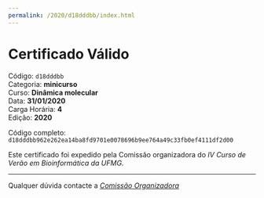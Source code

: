 ```yaml
---
permalink: /2020/d18dddbb/index.html
---
```


# Certificado Válido

Código: `d18dddbb`<br>
Categoria: **minicurso**<br>
Curso: **Dinâmica molecular**<br>
Data: **31/01/2020**<br>
Carga Horária: **4**<br>
Edição: **2020**<br>


Código completo: `d18dddbb962e262ea14ba8fd9701e0078696b9ee764a49c33fb0ef4111df2d00`


Este certificado foi expedido pela Comissão organizadora do *IV Curso de Verão em Bioinformática da UFMG*.

----

Qualquer dúvida contacte a [_Comissão Organizadora_](<mailto:cursobioinfoufmg@gmail.com$subject=[Certificados]>)

